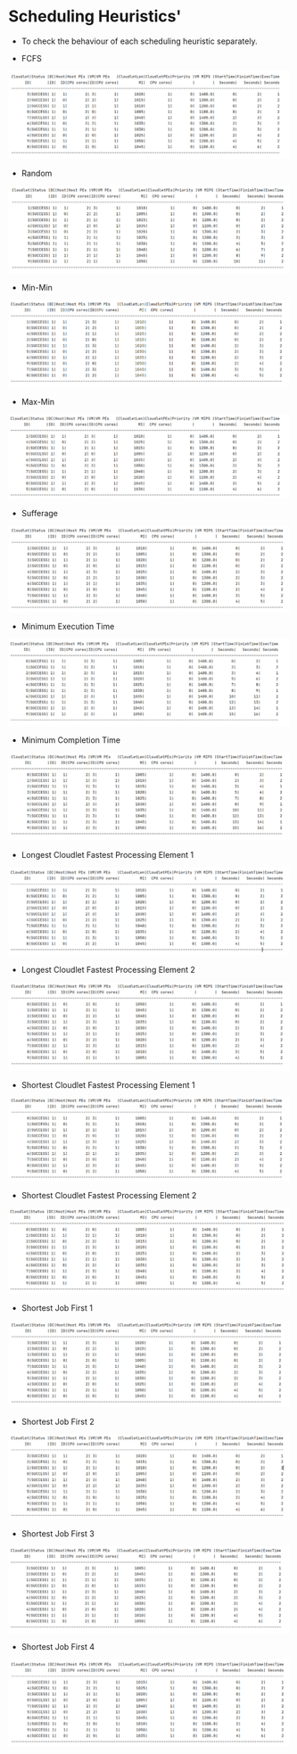 # Scheduling Heuristics'

* To check the behaviour of each scheduling heuristic separately.

* FCFS

![alt text](https://github.com/abhijithremesh/SchedulingHeuristics/blob/main/images/fcfs.PNG)

* Random

![alt text](https://github.com/abhijithremesh/SchedulingHeuristics/blob/main/images/random.PNG)

* Min-Min

![alt text](https://github.com/abhijithremesh/SchedulingHeuristics/blob/main/images/minmin.PNG)

* Max-Min

![alt text](https://github.com/abhijithremesh/SchedulingHeuristics/blob/main/images/maxmin.PNG)

* Sufferage

![alt text](https://github.com/abhijithremesh/SchedulingHeuristics/blob/main/images/sufferage.PNG)

* Minimum Execution Time

![alt text](https://github.com/abhijithremesh/SchedulingHeuristics/blob/main/images/met.PNG)

* Minimum Completion Time

![alt text](https://github.com/abhijithremesh/SchedulingHeuristics/blob/main/images/mct.PNG)

* Longest Cloudlet Fastest Processing Element 1 

![alt text](https://github.com/abhijithremesh/SchedulingHeuristics/blob/main/images/lcfp1.PNG)

* Longest Cloudlet Fastest Processing Element 2

![alt text](https://github.com/abhijithremesh/SchedulingHeuristics/blob/main/images/lcfp2.PNG)

* Shortest Cloudlet Fastest Processing Element 1

![alt text](https://github.com/abhijithremesh/SchedulingHeuristics/blob/main/images/scfp1.PNG)

* Shortest Cloudlet Fastest Processing Element 2

![alt text](https://github.com/abhijithremesh/SchedulingHeuristics/blob/main/images/scfp2.PNG)

* Shortest Job First 1 

![alt text](https://github.com/abhijithremesh/SchedulingHeuristics/blob/main/images/sjf1.PNG)

* Shortest Job First 2

![alt text](https://github.com/abhijithremesh/SchedulingHeuristics/blob/main/images/sjf2.PNG)

* Shortest Job First 3

![alt text](https://github.com/abhijithremesh/SchedulingHeuristics/blob/main/images/sjf3.PNG)

* Shortest Job First 4

![alt text](https://github.com/abhijithremesh/SchedulingHeuristics/blob/main/images/sjf4.PNG)



